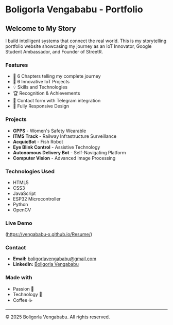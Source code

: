 # Boligorla Vengababu - Portfolio

## Welcome to My Story

I build intelligent systems that connect the real world. This is my storytelling portfolio website showcasing my journey as an IoT Innovator, Google Student Ambassador, and Founder of StreetR.

### Features
- 📖 6 Chapters telling my complete journey
- 🚀 6 Innovative IoT Projects
- 💡 Skills and Technologies
- 🏆 Recognition & Achievements
- 📧 Contact form with Telegram integration
- 📱 Fully Responsive Design

### Projects
- **GPPS** - Women's Safety Wearable
- **ITMS Track** - Railway Infrastructure Surveillance
- **AcquicBot** - Fish Robot
- **Eye Blink Control** - Assistive Technology
- **Autonomous Delivery Bot** - Self-Navigating Platform
- **Computer Vision** - Advanced Image Processing

### Technologies Used
- HTML5
- CSS3
- JavaScript
- ESP32 Microcontroller
- Python
- OpenCV

### Live Demo
(https://vengababu-x.github.io/Resume/)

### Contact
- **Email:** [boligorlavengababu@gmail.com](mailto:boligorlavengababu@gmail.com)
- **LinkedIn:** [Boligorla Vengababu](https://linkedin.com/in/boligorla-vengababu)

### Made with
- Passion 💜
- Technology 🚀
- Coffee ☕

---
© 2025 Boligorla Vengababu. All rights reserved.
